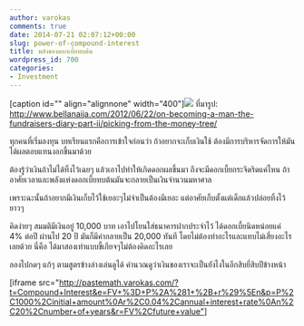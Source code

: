 ```yaml
---
author: varokas
comments: true
date: 2014-07-21 02:07:12+00:00
slug: power-of-compound-interest
title: พลังของดอกเบี้ยทบต้น
wordpress_id: 700
categories:
- Investment
---
```


[caption id="" align="alignnone" width="400"]![](http://www.bellanaija.com/wp-content/uploads/2012/06/Fundraising.jpg) ที่มารูป: http://www.bellanaija.com/2012/06/22/on-becoming-a-man-the-fundraisers-diary-part-ii/picking-from-the-money-tree/

ทุกคนที่เริ่มลงทุน บทเรียนแรกคือการเข้าใจก่อนว่า ถ้าอยากจะเก็บเงินใช้ ต้องมีการบริหารจัดการให้มันได้ผลตอบแทนงอกขึ้นมาด้วย
<!--more-->
ต้องรู้ว่าเงินถ้าไม่ได้ทิ้งไว้เฉยๆ แล้วเอาไปทำให้เกิดดอกผลขึ้นมา ถึงจะมีดอกเบี้ยกระจิดริดแค่ไหน ถ้าอาศัยเวลาและพลังแห่งดอกเบี้ยทบต้นมันจะกลายเป็นเงินจำนวนมหาศาล

เพราะฉะนั้นถ้าอยากมีเงินเก็บไว้ใช้เยอะๆไม่จำเป็นต้องมีเยอะ แต่อาศัยเก็บตั้งแต่เด็กแล้วปล่อยทิ้งไว้ยาวๆ

คิดง่ายๆ สมมติมีเงินอยู่ 10,000 บาท เอาไปโยนใส่ธนาคารฝากประจำไว้ ได้ดอกเบี้ยนิดหน่อยแค่ 4% ต่อปี ผ่านไป 20 ปี มันก็มีค่ากลายเป็น 20,000 ทันที โดยไม่ต้องทำอะไรและแทบไม่เสี่ยงอะไรเลยด้วย นี่คือ ได้มาสองเท่าแบบขี้เกียจๆไม่ต้องคิดอะไรเลย

ลองไปกดๆ แก้ๆ ตามสูตรข้างล่างเล่นดูได้ คำนวณดูว่าเงินของเราจะเป็นยังไงในอีกสิบยี่สิบปีข้างหน้า

[iframe src="http://pastemath.varokas.com/?t=Compound+Interest&e=FV+%3D+P%2A%281+%2B+r%29%5En&p=P%2C1000%2Cinitial+amount%0Ar%2C0.04%2Cannual+interest+rate%0An%2C20%2Cnumber+of+years&r=FV%2Cfuture+value"]
